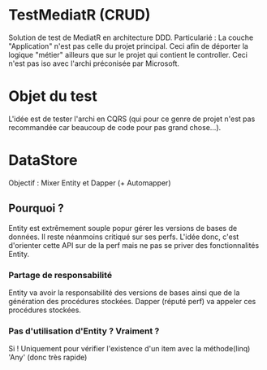 # TestMediatR (CRUD)
Solution de test de MediatR en architecture DDD.
Particularié : La couche "Application" n'est pas celle du projet principal. Ceci afin de déporter la logique "métier" ailleurs que sur le projet qui contient le controller.
Ceci n'est pas iso avec l'archi préconisée par Microsoft.

# Objet du test
L'idée est de tester l'archi en CQRS (qui pour ce genre de projet n'est pas recommandée car beaucoup de code pour pas grand chose...).

# DataStore
Objectif : Mixer Entity et Dapper (+ Automapper)
## Pourquoi ?
Entity est extrêmement souple popur gérer les versions de bases de données. Il reste néanmoins critiqué sur ses perfs.
L'idée donc, c'est d'orienter cette API sur de la perf mais ne pas se priver des fonctionnalités Entity.

### Partage de responsabilité
Entity va avoir la responsabilité des versions de bases ainsi que de la génération des procédures stockées.
Dapper (réputé perf) va appeler ces procédures stockées.

### Pas d'utilisation d'Entity ? Vraiment ?
Si ! Uniquement pour vérifier l'existence d'un item avec la méthode(linq) 'Any' (donc très rapide)
